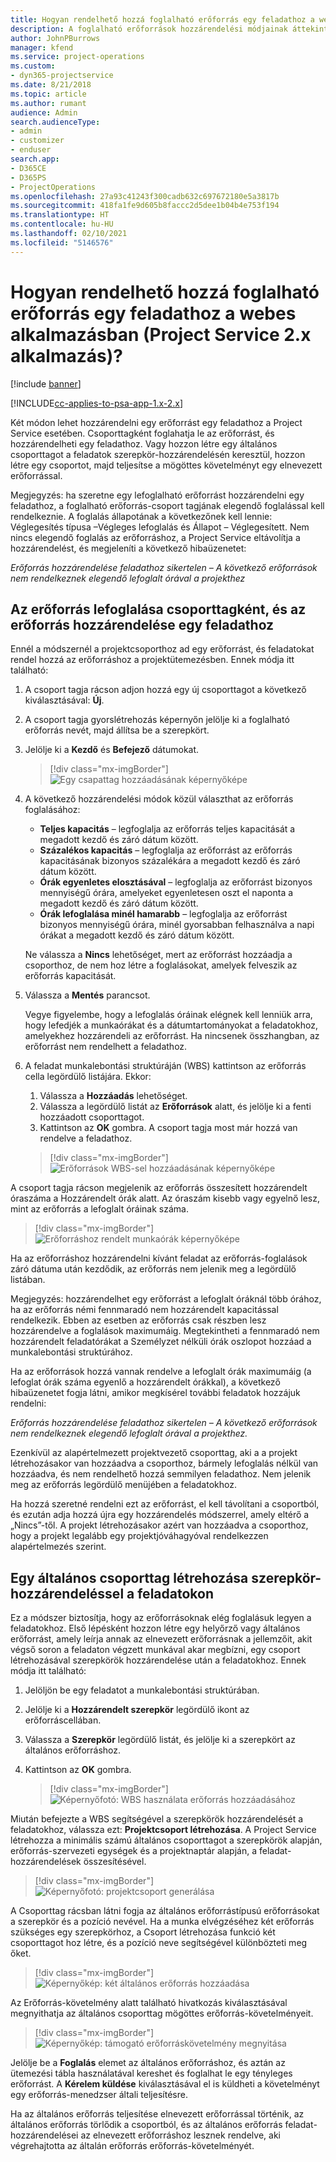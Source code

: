 ```yaml
---
title: Hogyan rendelhető hozzá foglalható erőforrás egy feladathoz a webes alkalmazásban
description: A foglalható erőforrások hozzárendelési módjainak áttekintése.
author: JohnPBurrows
manager: kfend
ms.service: project-operations
ms.custom:
- dyn365-projectservice
ms.date: 8/21/2018
ms.topic: article
ms.author: rumant
audience: Admin
search.audienceType:
- admin
- customizer
- enduser
search.app:
- D365CE
- D365PS
- ProjectOperations
ms.openlocfilehash: 27a93c41243f300cadb632c697672180e5a3817b
ms.sourcegitcommit: 418fa1fe9d605b8faccc2d5dee1b04b4e753f194
ms.translationtype: HT
ms.contentlocale: hu-HU
ms.lasthandoff: 02/10/2021
ms.locfileid: "5146576"
---
```

# <a name="how-do-i-assign-a-bookable-resource-to-a-task-in-the-web-app-project-service-app-v2x"></a>Hogyan rendelhető hozzá foglalható erőforrás egy feladathoz a webes alkalmazásban (Project Service 2.x alkalmazás)?

[!include [banner](../includes/psa-now-project-operations.md)]

[!INCLUDE[cc-applies-to-psa-app-1.x-2.x](../includes/cc-applies-to-psa-app-1x-2x.md)]

Két módon lehet hozzárendelni egy erőforrást egy feladathoz a Project Service esetében. Csoporttagként foglahatja le az erőforrást, és hozzárendelheti egy feladathoz. Vagy hozzon létre egy általános csoporttagot a feladatok szerepkör-hozzárendelésén keresztül, hozzon létre egy csoportot, majd teljesítse a mögöttes követelményt egy elnevezett erőforrással.

Megjegyzés: ha szeretne egy lefoglalható erőforrást hozzárendelni egy feladathoz, a foglalható erőforrás-csoport tagjának elegendő foglalással kell rendelkeznie. A foglalás állapotának a következőnek kell lennie: Véglegesítés típusa –Végleges lefoglalás és Állapot – Véglegesített. Nem nincs elegendő foglalás az erőforráshoz, a Project Service eltávolítja a hozzárendelést, és megjeleníti a következő hibaüzenetet:

*Erőforrás hozzárendelése feladathoz sikertelen – A következő erőforrások nem rendelkeznek elegendő lefoglalt órával a projekthez*

## <a name="book-a-resource-as-a-team-member-and-then-assign-the-resource-to-a-task"></a>Az erőforrás lefoglalása csoporttagként, és az erőforrás hozzárendelése egy feladathoz

Ennél a módszernél a projektcsoporthoz ad egy erőforrást, és feladatokat rendel hozzá az erőforráshoz a projektütemezésben. Ennek módja itt található:
1.  A csoport tagja rácson adjon hozzá egy új csoporttagot a következő kiválasztásával: **Új**.
2.  A csoport tagja gyorslétrehozás képernyőn jelölje ki a foglalható erőforrás nevét, majd állítsa be a szerepkört.
3.  Jelölje ki a **Kezdő** és **Befejező** dátumokat.

    > [!div class="mx-imgBorder"] 
    > ![Egy csapattag hozzáadásának képernyőképe](media/FAQ-Resources-to-Tasks2-1.png "Egy csapattag hozzáadásának képernyőképe")
 
4.  A következő hozzárendelési módok közül választhat az erőforrás foglalásához:
    - **Teljes kapacitás** – legfoglalja az erőforrás teljes kapacitását a megadott kezdő és záró dátum között.
    - **Százalékos kapacitás** – legfoglalja az erőforrást az erőforrás kapacitásának bizonyos százalékára a megadott kezdő és záró dátum között.
    - **Órák egyenletes elosztásával** – legfoglalja az erőforrást bizonyos mennyiségű órára, amelyeket egyenletesen oszt el naponta a megadott kezdő és záró dátum között.
    - **Órák lefoglalása minél hamarabb** – legfoglalja az erőforrást bizonyos mennyiségű órára, minél gyorsabban felhasználva a napi órákat a megadott kezdő és záró dátum között.

    Ne válassza a **Nincs** lehetőséget, mert az erőforrást hozzáadja a csoporthoz, de nem hoz létre a foglalásokat, amelyek felveszik az erőforrás kapacitását.
5.  Válassza a **Mentés** parancsot.

    Vegye figyelembe, hogy a lefoglalás óráinak elégnek kell lenniük arra, hogy lefedjék a munkaórákat és a dátumtartományokat a feladatokhoz, amelyekhez hozzárendeli az erőforrást. Ha nincsenek összhangban, az erőforrást nem rendelhett a feladathoz.

6.  A feladat munkalebontási struktúráján (WBS) kattintson az erőforrás cella legördülő listájára. Ekkor: 

    1. Válassza a **Hozzáadás** lehetőséget.
    2. Válassza a legördülő listát az **Erőforrások** alatt, és jelölje ki a fenti hozzáadott csoporttagot.
    3. Kattintson az **OK** gombra. A csoport tagja most már hozzá van rendelve a feladathoz.

    > [!div class="mx-imgBorder"] 
    > ![Erőforrások WBS-sel hozzáadásának képernyőképe](media/FAQ-Resources-to-Tasks2-2.png "Erőforrások WBS-sel hozzáadásának képernyőképe")
 
A csoport tagja rácson megjelenik az erőforrás összesített hozzárendelt óraszáma a Hozzárendelt órák alatt. Az óraszám kisebb vagy egyelnő lesz, mint az erőforrás a lefoglalt óráinak száma. 

> [!div class="mx-imgBorder"] 
> ![Erőforráshoz rendelt munkaórák képernyőképe](media/FAQ-Resources-to-Tasks2-3.png "Erőforráshoz rendelt munkaórák képernyőképe")
 
Ha az erőforráshoz hozzárendelni kívánt feladat az erőforrás-foglalások záró dátuma után kezdődik, az erőforrás nem jelenik meg a legördülő listában.

Megjegyzés: hozzárendelhet egy erőforrást a lefoglalt óráknál több órához, ha az erőforrás némi fennmaradó nem hozzárendelt kapacitással rendelkezik. Ebben az esetben az erőforrás csak részben lesz hozzárendelve a foglalások maximumáig. Megtekintheti a fennmaradó nem hozzárendelt feladatórákat a Személyzet nélküli órák oszlopot hozzáad a munkalebontási struktúrához.

Ha az erőforrások hozzá vannak rendelve a lefoglalt órák maximumáig (a lefoglat órák száma egyenlő a hozzárendelt órákkal), a következő hibaüzenetet fogja látni, amikor megkísérel további feladatok hozzájuk rendelni:

*Erőforrás hozzárendelése feladathoz sikertelen – A következő erőforrások nem rendelkeznek elegendő lefoglalt órával a projekthez.*

Ezenkívül az alapértelmezett projektvezető csoporttag, aki a a projekt létrehozásakor van hozzáadva a csoporthoz, bármely lefoglalás nélkül van hozzáadva, és nem rendelhető hozzá semmilyen feladathoz. Nem jelenik meg az erőforrás legördülő menüjében a feladatokhoz.

Ha hozzá szeretné rendelni ezt az erőforrást, el kell távolítani a csoportból, és ezután adja hozzá újra egy hozzárendelés módszerrel, amely eltérő a „Nincs”-től. A projekt létrehozásakor azért van hozzáadva a csoporthoz, hogy a projekt legalább egy projektjóváhagyóval rendelkezzen alapértelmezés szerint.

## <a name="create-a-generic-team-member-through-role-assignment-on-tasks"></a>Egy általános csoporttag létrehozása szerepkör-hozzárendeléssel a feladatokon

Ez a módszer biztosítja, hogy az erőforrásoknak elég foglalásuk legyen a feladatokhoz. Első lépésként hozzon létre egy helyőrző vagy általános erőforrást, amely leírja annak az elnevezett erőforrásnak a jellemzőit, akit végső soron a feladaton végzett munkával akar megbízni, egy csoport létrehozásával szerepkörök hozzárendelése után a feladatokhoz. Ennek módja itt található:

1. Jelöljön be egy feladatot a munkalebontási struktúrában.
2. Jelölje ki a **Hozzárendelt szerepkör** legördülő ikont az erőforráscellában.
3. Válassza a **Szerepkör** legördülő listát, és jelölje ki a szerepkört az általános erőforráshoz.
4. Kattintson az **OK** gombra.

    > [!div class="mx-imgBorder"] 
    > ![Képernyőfotó: WBS használata erőforrás hozzáadásához](media/FAQ-Resources-to-Tasks2-4.png "Képernyőfotó: WBS használata erőforrás hozzáadásához")
 
Miután befejezte a WBS segítségével a szerepkörök hozzárendelését a feladatokhoz, válassza ezt: **Projektcsoport létrehozása**. A Project Service létrehozza a minimális számú általános csoporttagot a szerepkörök alapján, erőforrás-szervezeti egységek és a projektnaptár alapján, a feladat-hozzárendelések összesítésével.

> [!div class="mx-imgBorder"] 
> ![Képernyőfotó: projektcsoport generálása](media/FAQ-Resources-to-Tasks2-5.png "Képernyőfotó: projektcsoport generálása")
 
A Csoporttag rácsban látni fogja az általános erőforrástípusú erőforrásokat a szerepkör és a pozíció nevével. Ha a munka elvégzéséhez két erőforrás szükséges egy szerepkörhoz, a Csoport létrehozása funkció két csoporttagot hoz létre, és a pozíció neve segítségével különbözteti meg őket.

> [!div class="mx-imgBorder"] 
> ![Képernyőkép: két általános erőforrás hozzáadása](media/FAQ-Resources-to-Tasks2-6.png "Képernyőkép: két általános erőforrás hozzáadása")
 
Az Erőforrás-követelmény alatt található hivatkozás kiválasztásával megnyithatja az általános csoporttag mögöttes erőforrás-követelményeit.

> [!div class="mx-imgBorder"] 
> ![Képernyőkép: támogató erőforráskövetelmény megnyitása](media/FAQ-Resources-to-Tasks2-7.png "Képernyőkép: támogató erőforráskövetelmény megnyitása")

Jelölje be a **Foglalás** elemet az általános erőforráshoz, és aztán az ütemezési tábla használatával kereshet és foglalhat le egy tényleges erőforrást. A **Kérelem küldése** kiválasztásával el is küldheti a követelményt egy erőforrás-menedzser általi teljesítésre.

Ha az általános erőforrás teljesítése elnevezett erőforrással történik, az általános erőforrás törlődik a csoportból, és az általános erőforrás feladat-hozzárendelései az elnevezett erőforráshoz lesznek rendelve, aki végrehajtotta az általán erőforrás erőforrás-követelményét.
 

